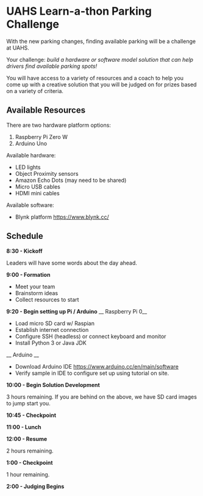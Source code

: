 # UAHS Learn-a-thon Parking Challenge

With the new parking changes, finding available parking will be a challenge at UAHS. 

Your challenge: *build a hardware or software model solution that can help drivers find available parking spots!*

You will have access to a variety of resources and a coach to help you come up with a creative solution that you will be judged on for prizes based on a variety of criteria. 

## Available Resources

There are two hardware platform options: 
1. Raspberry Pi Zero W
1. Arduino Uno

Available hardware: 
* LED lights
* Object Proximity sensors 
* Amazon Echo Dots (may need to be shared) 
* Micro USB cables
* HDMI mini cables

Available software: 
* Blynk platform https://www.blynk.cc/ 

## Schedule
**8:30 - Kickoff**

Leaders will have some words about the day ahead. 

**9:00 - Formation**
* Meet your team
* Brainstorm ideas
* Collect resources to start

**9:20 - Begin setting up Pi / Arduino**
__ Raspberry Pi 0__
* Load micro SD card w/ Raspian
* Establish internet connection
* Configure SSH (headless) or connect keyboard and monitor
* Install Python 3 or Java JDK

__ Arduino __
* Download Arduino IDE https://www.arduino.cc/en/main/software 
* Verify sample in IDE to configure set up using tutorial on site. 

**10:00 - Begin Solution Development**

3 hours remaining. If you are behind on the above, we have SD card images to jump start you. 

**10:45 - Checkpoint** 

**11:00 - Lunch**

**12:00 - Resume**

2 hours remaining. 

**1:00 - Checkpoint**

1 hour remaining. 

**2:00 - Judging Begins**
